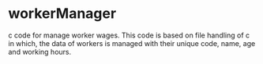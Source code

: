 # workerManager
c code for manage worker wages.
This code is based on file handling of c in which, the data of workers is managed with their unique code, name, age and working hours.

